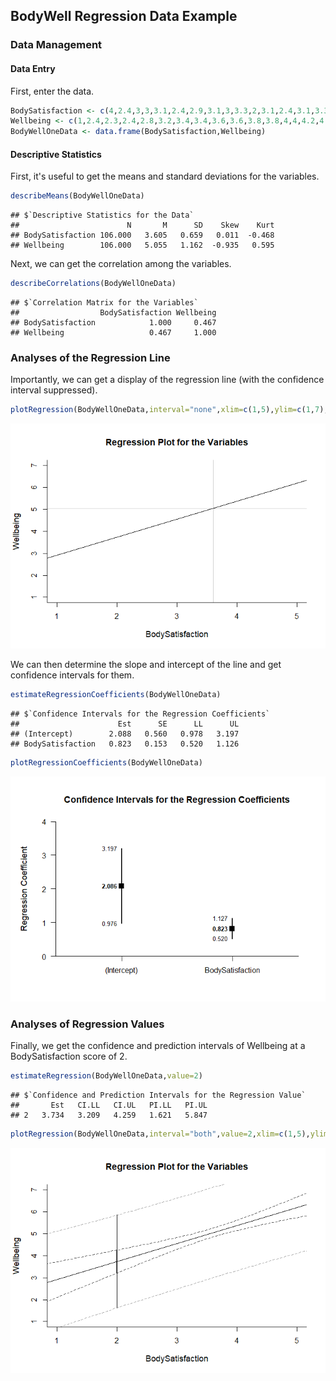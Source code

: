 
## BodyWell Regression Data Example

### Data Management

#### Data Entry

First, enter the data.

```r
BodySatisfaction <- c(4,2.4,3,3,3.1,2.4,2.9,3.1,3,3.3,2,3.1,2.4,3.1,3.3,3.4,3.3,3.6,2.7,3.3,3.6,2.3,3.7,4,2.7,3.1,3.3,3.4,4.4,3.3,3.3,4,4.1,3.3,3.6,3.9,4,5,3,3,3.3,3.9,3.9,4.7,5,2.6,2.9,3.4,3.4,3.9,4.3,2.6,3.1,3.4,3.7,4,4.1,4,5,4,2.4,3.7,3,3.6,2.9,2.7,3.3,4.3,3.1,4.3,4.4,4,3.3,3.7,2.9,3.4,3.6,4.7,4.1,3,4.1,3.7,4.1,4,3.1,3.7,3.3,4.4,4.3,4,4,4,3.4,4.9,3.7,3.3,3.9,4.6,4,3.9,4.7,4.3,4.4,4.4,4.6,4.3)
Wellbeing <- c(1,2.4,2.3,2.4,2.8,3.2,3.4,3.4,3.6,3.6,3.8,3.8,4,4,4.2,4.2,4.4,4.4,4.6,4.6,4.6,4.8,4.8,4.8,5,5,5,5,5,5.2,5.3,5.2,5.2,5.6,5.6,5.6,5.6,5.6,5.8,5.7,5.8,5.8,5.9,5.8,5.8,6,6,6,6.1,6,6,6.2,6.2,6.2,6.4,6.4,6.4,6.6,7,2.8,3,3.2,3.2,3.4,3.4,3.8,4.2,4.4,4.4,4.6,4.6,4.6,4.8,4.8,4.8,5,5,5.2,5.2,5.4,5.6,5.6,5.5,5.6,5.6,5.7,5.6,5.6,5.6,5.8,5.8,6,6,6,6,6,6,6,6.1,6.2,6.2,6.2,6.2,6.4,6.6,7)
BodyWellOneData <- data.frame(BodySatisfaction,Wellbeing)
```

#### Descriptive Statistics

First, it's useful to get the means and standard deviations for the variables.

```r
describeMeans(BodyWellOneData)
```

```
## $`Descriptive Statistics for the Data`
##                        N       M      SD    Skew    Kurt
## BodySatisfaction 106.000   3.605   0.659   0.011  -0.468
## Wellbeing        106.000   5.055   1.162  -0.935   0.595
```

Next, we can get the correlation among the variables.

```r
describeCorrelations(BodyWellOneData)
```

```
## $`Correlation Matrix for the Variables`
##                  BodySatisfaction Wellbeing
## BodySatisfaction            1.000     0.467
## Wellbeing                   0.467     1.000
```

### Analyses of the Regression Line

Importantly, we can get a display of the regression line (with the confidence interval suppressed).

```r
plotRegression(BodyWellOneData,interval="none",xlim=c(1,5),ylim=c(1,7),cross=TRUE)
```

![](figures/Regression-ModelA-1.png)<!-- -->

We can then determine the slope and intercept of the line and get confidence intervals for them.

```r
estimateRegressionCoefficients(BodyWellOneData)
```

```
## $`Confidence Intervals for the Regression Coefficients`
##                      Est      SE      LL      UL
## (Intercept)        2.088   0.560   0.978   3.197
## BodySatisfaction   0.823   0.153   0.520   1.126
```

```r
plotRegressionCoefficients(BodyWellOneData)
```

![](figures/Regression-Coeff-1.png)<!-- -->

### Analyses of Regression Values

Finally, we get the confidence and prediction intervals of Wellbeing at a BodySatisfaction score of 2.

```r
estimateRegression(BodyWellOneData,value=2)
```

```
## $`Confidence and Prediction Intervals for the Regression Value`
##       Est   CI.LL   CI.UL   PI.LL   PI.UL
## 2   3.734   3.209   4.259   1.621   5.847
```

```r
plotRegression(BodyWellOneData,interval="both",value=2,xlim=c(1,5),ylim=c(1,7),values=FALSE)
```

![](figures/Regression-Value-1.png)<!-- -->
